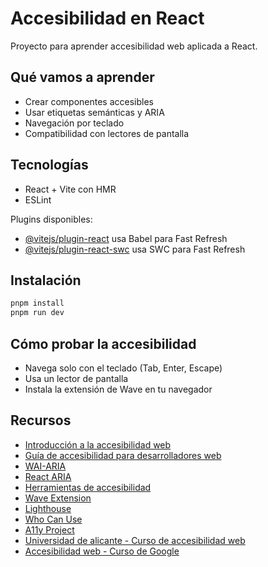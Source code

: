 # Accesibilidad en React

Proyecto para aprender accesibilidad web aplicada a React.

## Qué vamos a aprender

- Crear componentes accesibles
- Usar etiquetas semánticas y ARIA
- Navegación por teclado
- Compatibilidad con lectores de pantalla

## Tecnologías

- React + Vite con HMR
- ESLint

Plugins disponibles:

- [@vitejs/plugin-react](https://github.com/vitejs/vite-plugin-react/blob/main/packages/plugin-react) usa Babel para Fast Refresh
- [@vitejs/plugin-react-swc](https://github.com/vitejs/vite-plugin-react/blob/main/packages/plugin-react-swc) usa SWC para Fast Refresh

## Instalación

```bash
pnpm install
pnpm run dev
```

## Cómo probar la accesibilidad

- Navega solo con el teclado (Tab, Enter, Escape)
- Usa un lector de pantalla
- Instala la extensión de Wave en tu navegador


## Recursos
- [Introducción a la accesibilidad web](https://developer.mozilla.org/es/docs/Learn/Accessibility/What_is_accessibility)
- [Guía de accesibilidad para desarrolladores web](https://developer.mozilla.org/es/docs/Learn/Accessibility)
- [WAI-ARIA](https://www.w3.org/WAI/standards-guidelines/aria/)
- [React ARIA](https://react-spectrum.adobe.com/react-aria/)
- [Herramientas de accesibilidad](https://www.w3.org/WAI/ER/tools/)
- [Wave Extension](https://wave.webaim.org/extension/)
- [Lighthouse](https://developers.google.com/web/tools/lighthouse)
- [Who Can Use](https://whocanuse.com/)
- [A11y Project](https://www.a11yproject.com/)
- [Universidad de alicante - Curso de accesibilidad web](https://web.ua.es/es/accesibilidad/unidad-de-accesibilidad-digital.html)
- [Accesibilidad web - Curso de Google](https://developers.google.com/web/fundamentals/accessibility)
